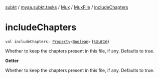 [subkt](../../../index.md) / [myaa.subkt.tasks](../../index.md) / [Mux](../index.md) / [MuxFile](index.md) / [includeChapters](./include-chapters.md)

# includeChapters

`val includeChapters: `[`Property`](https://docs.gradle.org/current/javadoc/org/gradle/api/provider/Property.html)`<`[`Boolean`](https://kotlinlang.org/api/latest/jvm/stdlib/kotlin/-boolean/index.html)`>` [(source)](https://github.com/Myaamori/SubKt/blob/0.1.9/src/main/kotlin/myaa/subkt/tasks/muxtask.kt#L369)

Whether to keep the chapters present in this file, if any.
Defaults to true.

**Getter**

Whether to keep the chapters present in this file, if any.
Defaults to true.

